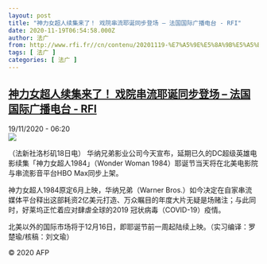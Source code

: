 ```yaml
---
layout: post
title: "神力女超人续集来了！ 戏院串流耶诞同步登场 – 法国国际广播电台 - RFI"
date: 2020-11-19T06:54:58.000Z
author: 法广
from: http://www.rfi.fr//cn/contenu/20201119-%E7%A5%9E%E5%8A%9B%E5%A5%B3%E8%B6%85%E4%BA%BA%E7%BB%AD%E9%9B%86%E6%9D%A5%E4%BA%86-%E6%88%8F%E9%99%A2%E4%B8%B2%E6%B5%81%E8%80%B6%E8%AF%9E%E5%90%8C%E6%AD%A5%E7%99%BB%E5%9C%BA
tags: [ 法广 ]
categories: [ 法广 ]
---
```

<!--1605768898000-->
[神力女超人续集来了！ 戏院串流耶诞同步登场 – 法国国际广播电台 - RFI](http://www.rfi.fr//cn/contenu/20201119-%E7%A5%9E%E5%8A%9B%E5%A5%B3%E8%B6%85%E4%BA%BA%E7%BB%AD%E9%9B%86%E6%9D%A5%E4%BA%86-%E6%88%8F%E9%99%A2%E4%B8%B2%E6%B5%81%E8%80%B6%E8%AF%9E%E5%90%8C%E6%AD%A5%E7%99%BB%E5%9C%BA)
------

<div>
<div>19/11/2020 - 06:20</div><img src="https://s.rfi.fr/media/display/d73b3a54-2a29-11eb-a292-005056a964fe/w:310/p:16x9/int0002b.201119132005.jpg"><div class="t-content__body u-clearfix">            <p>（法新社洛杉矶18日电）    华纳兄弟影业公司今天宣布，延期已久的DC超级英雄电影续集「神力女超人1984」（Wonder Woman 1984）耶诞节当天将在北美电影院与串流影音平台HBO Max同步上架。</p><p>    神力女超人1984原定6月上映，华纳兄弟（Warner Bros.）如今决定在自家串流媒体平台释出这部耗资2亿美元打造、万众瞩目的年度大片无疑是场赌注；与此同时，好莱坞正忙着应对肆虐全球的2019 冠状病毒（COVID-19）疫情。</p><p>    北美以外的国际市场将于12月16日，即耶诞节前一周起陆续上映。（实习编译：罗楚瑜/核稿：刘文瑜）</p>            <p class="t-copyright">© 2020 AFP</p>        </div>
</div>
